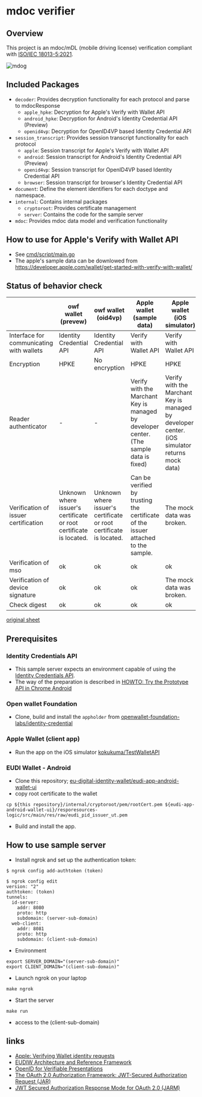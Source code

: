 # mdoc verifier

## Overview

This project is an mdoc/mDL (mobile driving license) verification compliant with [ISO/IEC 18013-5:2021](https://www.iso.org/standard/69084.html).

![mdog](https://github.com/user-attachments/assets/c7a023ae-543d-402a-941f-1ece0030d7c9)

## Included Packages

* `decoder`: Provides decryption functionality for each protocol and parse to mdocResponse
    * `apple_hpke`:  Decryption for Apple's Verify with Wallet API
    * `android_hpke`: Decryption for Android's Identity Credential API (Preview)
    * `openid4vp`: Decryption for OpenID4VP based Identity Credential API
* `session_transcript`: Provides session transcript functionality for each protocol
    * `apple`: Session transcript for Apple's Verify with Wallet API
    * `android`: Session transcript for Android's Identity Credential API (Preview)
    * `openid4vp`: Session transcript for OpenID4VP based Identity Credential API
    * `browser`: Session transcript for browser's Identity Credential API
* `document`: Define the element identifiers for each doctype and namespace.
* `internal`: Contains internal packages
    * `cryptoroot`: Provides certificate management
    * `server`: Contains the code for the sample server
* `mdoc`: Provides mdoc data model and verification functionality

## How to use for Apple's Verify with Wallet API
- See [cmd/script/main.go](https://github.com/kokukuma/mdoc-verifier/blob/master/cmd/script/main.go)
- The apple's sample data can be downlowed from https://developer.apple.com/wallet/get-started-with-verify-with-wallet/

## Status of behavior check
|                                          | owf wallet<br>(prevew)                                             | owf wallet<br>(oid4vp)                                             | Apple wallet<br>(sample data)                                                              | Apple wallet<br>(iOS simulator)                                                                   | EUDI wallet                                                                                                  | 
| ---------------------------------------- | ------------------------------------------------------------------ | ------------------------------------------------------------------ | ------------------------------------------------------------------------------------------ | ------------------------------------------------------------------------------------------------- | ------------------------------------------------------------------------------------------------------------ | 
| Interface for communicating with wallets | Identity Credential API                                            | Identity Credential API                                            | Verify with Wallet API                                                                     | Verify with Wallet API                                                                            | OID4VP                                                                                                       | 
| Encryption                               | HPKE                                                               | No encryption                                                      | HPKE                                                                                       | HPKE                                                                                              | JOSE                                                                                                         | 
| Reader authenticator                     | -                                                                  | -                                                                  | Verify with the Marchant Key is managed by developer center.<br>(The sample data is fixed) | Verify with the Marchant Key is managed by developer center.<br>(iOS simulator returns mock data) | client_id_schema = x509_san_dns<br><br>(Create root certification and embeded in the wallet)                   | 
| Verification of issuer certification     | Unknown where issuer's certificate or root certificate is located. | Unknown where issuer's certificate or root certificate is located. | Can be verified by trusting the certificate of the issuer attached to the sample.          | The mock data was broken.                                                                         | Unknown where issuer's certificate or root certificate is located.<br><br>Also, the certificate has expired. | 
| Verification of mso                      | ok                                                                 | ok                                                                 | ok                                                                                         | ok                                                                                                | ok                                                                                                           | 
| Verification of device signature         | ok                                                                 | ok                                                                 | ok                                                                                         | The mock data was broken.                                                                         | ok                                                                                                           | 
| Check digest                             | ok                                                                 | ok                                                                 | ok                                                                                         | ok                                                                                                | ok                                                                                                           | 

[original sheet](https://docs.google.com/spreadsheets/d/1dV_0TyqWEhWRaFCl_R4JFSsdgu6CnJZPryuAQfr_rHI/edit?gid=0#gid=0)

## Prerequisites
### Identity Credentials API
* This sample server expects an environment capable of using the [Identity Credentials API](https://wicg.github.io/digital-credentials/#protocol-registry).
* The way of the preparation is described in [HOWTO: Try the Prototype API in Chrome Android](https://github.com/WICG/digital-credentials/wiki/HOWTO%3A-Try-the-Prototype-API-in-Chrome-Android) 

### Open wallet Foundation
* Clone, build and install the `appholder` from [openwallet-foundation-labs/identity-credential](https://github.com/openwallet-foundation-labs/identity-credential)

### Apple Wallet (client app)
* Run the app on the iOS simulator [kokukuma/TestWalletAPI](https://github.com/kokukuma/TestWalletAPI)

### EUDI Wallet - Android
* Clone this repository; [eu-digital-identity-wallet/eudi-app-android-wallet-ui](https://github.com/eu-digital-identity-wallet/eudi-app-android-wallet-ui)
* copy root certificate to the wallet
```
cp ${this repository}/internal/cryptoroot/pem/rootCert.pem ${eudi-app-android-wallet-ui}/resporesources-logic/src/main/res/raw/eudi_pid_issuer_ut.pem
```
* Build and install the app.


## How to use sample server
* Install ngrok and set up the authentication token:
```
$ ngrok config add-authtoken (token)

$ ngrok config edit
version: "2"
authtoken: (token)
tunnels:
  id-server:
    addr: 8080
    proto: http
    subdomain: (server-sub-domain)
  web-client:
    addr: 8081
    proto: http
    subdomain: (client-sub-domain)
```
* Environment
```
export SERVER_DOMAIN="(server-sub-domain)"
export CLIENT_DOMAIN="(client-sub-domain)"
```

* Launch ngrok on your laptop
```
make ngrok
```

* Start the server
```
make run
```

* access to the (client-sub-domain)

## links
* [Apple: Verifying Wallet identity requests](https://developer.apple.com/documentation/passkit_apple_pay_and_wallet/wallet/verifying_wallet_identity_requests)
* [EUDIW Architecture and Reference Framework](https://github.com/eu-digital-identity-wallet/eudi-doc-architecture-and-reference-framework/blob/main/docs/arf.md)
* [OpenID for Verifiable Presentations](https://openid.net/specs/openid-4-verifiable-presentations-1_0.html)
* [The OAuth 2.0 Authorization Framework: JWT-Secured Authorization Request (JAR)](https://www.rfc-editor.org/rfc/rfc9101.html)
* [JWT Secured Authorization Response Mode for OAuth 2.0 (JARM)](https://openid.net/specs/oauth-v2-jarm-final.html)
